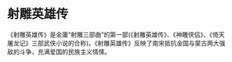 # 射雕英雄传
《射雕英雄传》是金庸“射雕三部曲”的第一部(《射雕英雄传》、《神雕侠侣》、《倚天屠龙记》三部武侠小说的合称)。《射雕英雄传》反映了南宋抵抗金国与蒙古两大强敌的斗争，充满爱国的民族主义情愫。